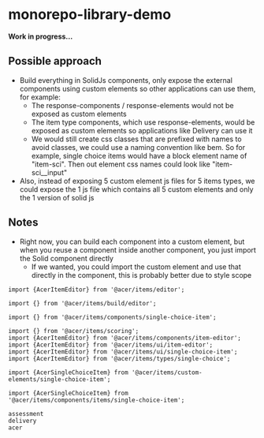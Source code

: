 # monorepo-library-demo 

__Work in progress...__

## Possible approach

* Build everything in SolidJs components, only expose the external components using custom elements so other applications can use them, for example:
  * The response-components / response-elements would not be exposed as custom elements
  * The item type components, which use response-elements, would be exposed as custom elements so applications like Delivery can use it
  * We would still create css classes that are prefixed with names to avoid classes, we could use a naming convention like bem. So for example, single choice items would have a block element name of "item-sci". Then out element css names could look like "item-sci__input"
* Also, instead of exposing 5 custom element js files for 5 items types, we could expose the 1 js file which contains all 5 custom elements and only the 1 version of solid js

  

## Notes

* Right now, you can build each component into a custom element, but when you reuse a component inside another component, you just import the Solid component directly
  * If we wanted, you could import the custom element and use that directly in the component, this is probably better due to style scope

```
import {AcerItemEditor} from '@acer/items/editor';

import {} from '@acer/items/build/editor';

import {} from '@acer/items/components/single-choice-item';

import {} from '@acer/items/scoring';
import {AcerItemEditor} from '@acer/items/components/item-editor';
import {AcerItemEditor} from '@acer/items/ui/item-editor';
import {AcerItemEditor} from '@acer/items/ui/single-choice-item';
import {AcerItemEditor} from '@acer/items/types/single-choice';

import {AcerSingleChoiceItem} from '@acer/items/custom-elements/single-choice-item';

import {AcerSingleChoiceItem} from '@acer/items/components/items/single-choice-item';

assessment
delivery
acer


```